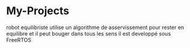 # My-Projects
robot equilibriste utilise un algorithme de asservissement pour rester en equilibre et il peut bouger 
dans tous les sens il est developpé sous FreeRTOS 
